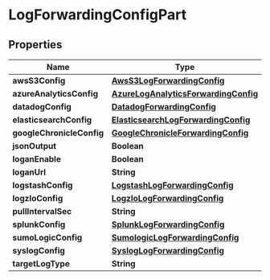 

# LogForwardingConfigPart


## Properties

Name | Type | Description | Notes
------------ | ------------- | ------------- | -------------
**awsS3Config** | [**AwsS3LogForwardingConfig**](AwsS3LogForwardingConfig.md) |  |  [optional]
**azureAnalyticsConfig** | [**AzureLogAnalyticsForwardingConfig**](AzureLogAnalyticsForwardingConfig.md) |  |  [optional]
**datadogConfig** | [**DatadogForwardingConfig**](DatadogForwardingConfig.md) |  |  [optional]
**elasticsearchConfig** | [**ElasticsearchLogForwardingConfig**](ElasticsearchLogForwardingConfig.md) |  |  [optional]
**googleChronicleConfig** | [**GoogleChronicleForwardingConfig**](GoogleChronicleForwardingConfig.md) |  |  [optional]
**jsonOutput** | **Boolean** |  |  [optional]
**loganEnable** | **Boolean** |  |  [optional]
**loganUrl** | **String** |  |  [optional]
**logstashConfig** | [**LogstashLogForwardingConfig**](LogstashLogForwardingConfig.md) |  |  [optional]
**logzIoConfig** | [**LogzIoLogForwardingConfig**](LogzIoLogForwardingConfig.md) |  |  [optional]
**pullIntervalSec** | **String** |  |  [optional]
**splunkConfig** | [**SplunkLogForwardingConfig**](SplunkLogForwardingConfig.md) |  |  [optional]
**sumoLogicConfig** | [**SumologicLogForwardingConfig**](SumologicLogForwardingConfig.md) |  |  [optional]
**syslogConfig** | [**SyslogLogForwardingConfig**](SyslogLogForwardingConfig.md) |  |  [optional]
**targetLogType** | **String** |  |  [optional]



